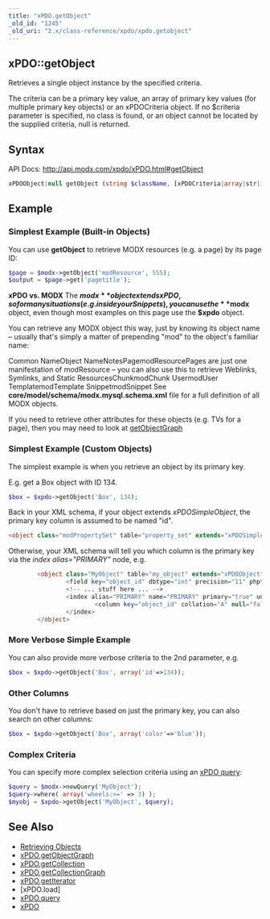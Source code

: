 ```yaml
---
title: "xPDO.getObject"
_old_id: "1245"
_old_uri: "2.x/class-reference/xpdo/xpdo.getobject"
---
```


## xPDO::getObject

Retrieves a single object instance by the specified criteria.

The criteria can be a primary key value, an array of primary key values (for multiple primary key objects) or an xPDOCriteria object. If no $criteria parameter is specified, no class is found, or an object cannot be located by the supplied criteria, null is returned.

## Syntax

API Docs: <http://api.modx.com/xpdo/xPDO.html#getObject>

``` php 
xPDOObject|null getObject (string $className, [xPDOCriteria|array|str|int $criteria = null], [bool|int $cacheFlag = true])
```

## Example

### Simplest Example (Built-in Objects)

You can use **getObject** to retrieve MODX resources (e.g. a page) by its page ID:

``` php 
$page = $modx->getObject('modResource', 555);
$output = $page->get('pagetitle');
```

**xPDO vs. MODX**
The **$modx** object extends xPDO, so for many situations (e.g. inside your Snippets), you can use the **$modx** object, even though most examples on this page use the **$xpdo** object.

You can retrieve any MODX object this way, just by knowing its object name – usually that's simply a matter of prepending "mod" to the object's familiar name:

Common NameObject NameNotesPagemodResourcePages are just one manifestation of modResource – you can also use this to retrieve Weblinks, Symlinks, and Static ResourcesChunkmodChunk UsermodUser TemplatemodTemplate SnippetmodSnippet See **core/model/schema/modx.mysql.schema.xml** file for a full definition of all MODX objects.

If you need to retrieve other attributes for these objects (e.g. TVs for a page), then you may need to look at [getObjectGraph](/xpdo/2.x/class-reference/xpdo/xpdo.getobjectgraph "xPDO.getObjectGraph")

### Simplest Example (Custom Objects)

The simplest example is when you retrieve an object by its primary key.

E.g. get a Box object with ID 134.

``` php 
$box = $xpdo->getObject('Box', 134);
```

Back in your XML schema, if your object extends _xPDOSimpleObject_, the primary key column is assumed to be named "id".

``` php 
<object class="modPropertySet" table="property_set" extends="xPDOSimpleObject">
```

Otherwise, your XML schema will tell you which column is the primary key via the _index alias="PRIMARY"_ node, e.g.

``` php 
        <object class="MyObject" table="my_object" extends="xPDOObject">
                <field key="object_id" dbtype="int" precision="11" phptype="integer" null="false" index="pk"  generated="native" />
                <!-- ... stuff here ... -->
                <index alias="PRIMARY" name="PRIMARY" primary="true" unique="true">
                        <column key="object_id" collation="A" null="false" />
                </index>
        </object>
```

### More Verbose Simple Example

You can also provide more verbose criteria to the 2nd parameter, e.g.

``` php 
$box = $xpdo->getObject('Box', array('id'=>134));
```

### Other Columns

You don't have to retrieve based on just the primary key, you can also search on other columns:

``` php 
$box = $xpdo->getObject('Box', array('color'=>'blue'));
```

### Complex Criteria

You can specify more complex selection criteria using an [xPDO query](/xpdo/2.x/class-reference/xpdo/xpdo.newquery "xPDO.newQuery"):

``` php 
$query = $modx->newQuery('MyObject');
$query->where( array('wheels:>=' => 3) );
$myobj = $xpdo->getObject('MyObject', $query);
```

## See Also

- [Retrieving Objects](/xpdo/2.x/getting-started/using-your-xpdo-model/retrieving-objects "Retrieving Objects")
- [xPDO.getObjectGraph](/xpdo/2.x/class-reference/xpdo/xpdo.getobjectgraph "xPDO.getObjectGraph")
- [xPDO.getCollection](/xpdo/2.x/class-reference/xpdo/xpdo.getcollection "xPDO.getCollection")
- [xPDO.getCollectionGraph](/xpdo/2.x/class-reference/xpdo/xpdo.getcollectiongraph "xPDO.getCollectionGraph")
- [xPDO.getIterator](/xpdo/2.x/class-reference/xpdo/xpdo.getiterator "xPDO.getIterator")
- \[xPDO.load\]
- [xPDO.query](/xpdo/2.x/class-reference/xpdo/xpdo.query "xPDO.query")
- [xPDO](/xpdo/2.x/class-reference/xpdo "xPDO")
